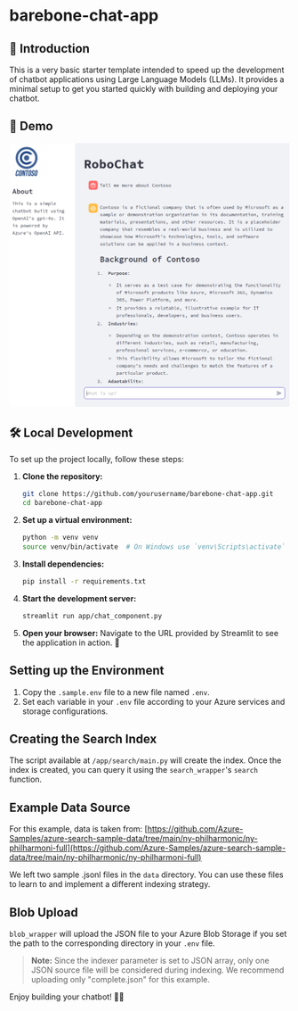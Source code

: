 # barebone-chat-app

## 🚀 Introduction
This is a very basic starter template intended to speed up the development of chatbot applications using Large Language Models (LLMs). It provides a minimal setup to get you started quickly with building and deploying your chatbot.

## 📸 Demo
![Demo](image.png)

## 🛠️ Local Development
To set up the project locally, follow these steps:

1. **Clone the repository:**
    ```bash
    git clone https://github.com/yourusername/barebone-chat-app.git
    cd barebone-chat-app
    ```

2. **Set up a virtual environment:**
    ```bash
    python -m venv venv
    source venv/bin/activate  # On Windows use `venv\Scripts\activate`
    ```

3. **Install dependencies:**
    ```bash
    pip install -r requirements.txt
    ```

4. **Start the development server:**
    ```bash
    streamlit run app/chat_component.py
    ```

5. **Open your browser:**
    Navigate to the URL provided by Streamlit to see the application in action. 🚀

## Setting up the Environment

1. Copy the `.sample.env` file to a new file named `.env`.
2. Set each variable in your `.env` file according to your Azure services and storage configurations.

## Creating the Search Index

The script available at `/app/search/main.py` will create the index. Once the index is created, you can query it using the `search_wrapper`'s `search` function.

## Example Data Source

For this example, data is taken from:
[https://github.com/Azure-Samples/azure-search-sample-data/tree/main/ny-philharmonic/ny-philharmoni-full](https://github.com/Azure-Samples/azure-search-sample-data/tree/main/ny-philharmonic/ny-philharmoni-full)

We left two sample .jsonl files in the `data` directory. You can use these files to learn to and implement a different indexing strategy. 

## Blob Upload

`blob_wrapper` will upload the JSON file to your Azure Blob Storage if you set the path to the corresponding directory in your `.env` file. 
> **Note:** Since the indexer parameter is set to JSON array, only one JSON source file will be considered during indexing. We recommend uploading only "complete.json" for this example.

Enjoy building your chatbot! 🤖✨